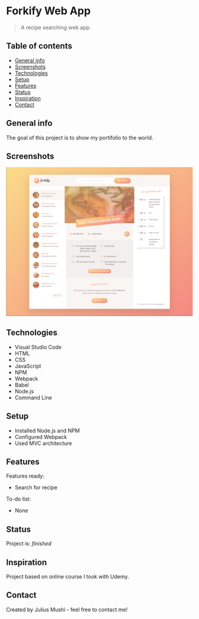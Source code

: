 # Forkify Web App
> A recipe searching web app.

## Table of contents
* [General info](#general-info)
* [Screenshots](#screenshots)
* [Technologies](#technologies)
* [Setup](#setup)
* [Features](#features)
* [Status](#status)
* [Inspiration](#inspiration)
* [Contact](#contact)

## General info
The goal of this project is to show my portifolio to the world.

## Screenshots
![Example screenshot](./img/Forkify.PNG)

## Technologies
* Visual Studio Code
* HTML
* CSS
* JavaScript
* NPM
* Webpack
* Babel
* Node.js
* Command Line

## Setup
* Installed Node.js and NPM
* Configured Webpack
* Used MVC architecture

## Features
Features ready:
* Search for recipe

To-do list:
* None

## Status
Project is: _finished_

## Inspiration
Project based on online course I took with Udemy.

## Contact
Created by Julius Mushi - feel free to contact me!
